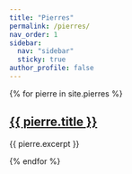 ```yaml
---
title: "Pierres"
permalink: /pierres/
nav_order: 1
sidebar:
  nav: "sidebar"
  sticky: true
author_profile: false
---
```


{% for pierre in site.pierres %}
  <h2><a href="{{ pierre.url }}">{{ pierre.title }}</a></h2>
  <p>{{ pierre.excerpt }}</p>
{% endfor %}

